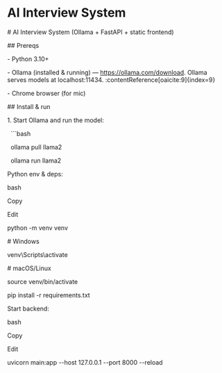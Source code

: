 # AI Interview System



\# AI Interview System (Ollama + FastAPI + static frontend)



\## Prereqs

\- Python 3.10+

\- Ollama (installed \& running) — https://ollama.com/download. Ollama serves models at localhost:11434. :contentReference\[oaicite:9]{index=9}

\- Chrome browser (for mic)



\## Install \& run

1\. Start Ollama and run the model:

&nbsp;  ```bash

&nbsp;  ollama pull llama2

&nbsp;  ollama run llama2

Python env \& deps:



bash

Copy

Edit

python -m venv venv

\# Windows

venv\\Scripts\\activate

\# macOS/Linux

source venv/bin/activate

pip install -r requirements.txt

Start backend:



bash

Copy

Edit

uvicorn main:app --host 127.0.0.1 --port 8000 --reload

